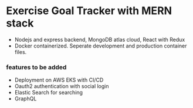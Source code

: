 # Exercise Goal Tracker with MERN stack
- Nodejs and express backend, MongoDB atlas cloud, React with Redux
- Docker containerized. Seperate development and production container files.

### features to be added
- Deployment on AWS EKS with CI/CD
- Oauth2 authentication with social login
- Elastic Search for searching
- GraphQL
